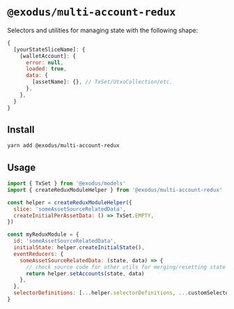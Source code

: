# `@exodus/multi-account-redux`

Selectors and utilities for managing state with the following shape:

```js
{
  [yourStateSliceName]: {
    [walletAccount]: {
      error: null,
      loaded: true,
      data: {
        [assetName]: {}, // TxSet/UtxoCollection/etc.
      },
    },
  }
}
```

## Install

```sh
yarn add @exodus/multi-account-redux
```

## Usage

```js
import { TxSet } from '@exodus/models'
import { createReduxModuleHelper } from '@exodus/multi-account-redux'

const helper = createReduxModuleHelper({
  slice: 'someAssetSourceRelatedData',
  createInitialPerAssetData: () => TxSet.EMPTY,
})

const myReduxModule = {
  id: 'someAssetSourceRelatedData',
  initialState: helper.createInitialState(),
  eventReducers: {
    someAssetSourceRelatedData: (state, data) => {
      // check source code for other utils for merging/resetting state
      return helper.setAccounts(state, data)
    },
  },
  selectorDefinitions: [...helper.selectorDefinitions, ...customSelectorDefinitions],
}
```
